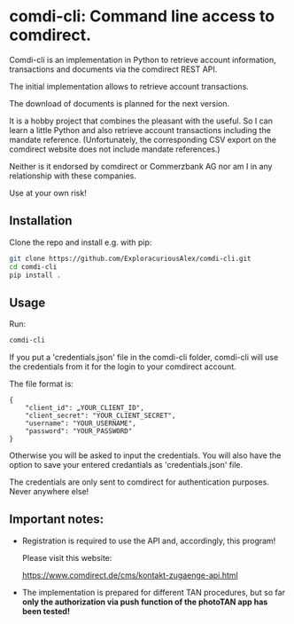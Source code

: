 # comdi-cli: Command line access to comdirect.

Comdi-cli is an implementation in Python to retrieve account information, transactions and documents via the comdirect REST API.

The initial implementation allows to retrieve account transactions.

The download of documents is planned for the next version.

It is a hobby project that combines the pleasant with the useful. So I can learn a little Python and also retrieve account transactions including the mandate reference. (Unfortunately, the corresponding CSV export on the comdirect website does not include mandate references.)

Neither is it endorsed by comdirect or Commerzbank AG nor am I in any relationship with these companies.

Use at your own risk!

## Installation

Clone the repo and install e.g. with pip:

```sh
git clone https://github.com/ExploracuriousAlex/comdi-cli.git
cd comdi-cli
pip install .
```

## Usage

Run:
```sh
comdi-cli
```

If you put a 'credentials.json' file in the comdi-cli folder, comdi-cli will use the credentials from it for the login to your comdirect account.

The file format is:

```
{
	"client_id": „YOUR_CLIENT_ID",
	"client_secret": "YOUR_CLIENT_SECRET",
	"username": "YOUR_USERNAME",
	"password": "YOUR_PASSWORD"
}
```

Otherwise you will be asked to input the credentials.
You will also have the option to save your entered credantials as 'credentials.json' file.

The credentials are only sent to comdirect for authentication purposes. Never anywhere else!

## Important notes:

- Registration is required to use the API and, accordingly, this program!
   
  Please visit this website:
  
  https://www.comdirect.de/cms/kontakt-zugaenge-api.html

- The implementation is prepared for different TAN procedures, but so far **only the authorization via push function of the photoTAN app has been tested!**